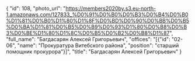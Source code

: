 {
    "id": 108,
    "photo_url": "https://members2020by.s3.eu-north-1.amazonaws.com/127833_%D0%91%D0%B0%D0%B3%D0%B4%D0%B0%D1%81%D0%B0%D1%80%D1%8F%D0%BD%D0%90%D0%BB%D0%B5%D0%BA%D1%81%D0%B5%D0%B9%D0%93%D1%80%D0%B8%D0%B3%D0%BE%D1%80%D1%8C%D0%B5%D0%B2%D0%B8%D1%87",
    "full_name": "Багдасарян Алексей Григорьевич",
    "offices": "[{\"id\": \"02-06\", \"name\": \"Прокуратура Витебского района\", \"position\": \"старший помощник прокурора\"}]",
    "title": "Багдасарян Алексей Григорьевич"
}